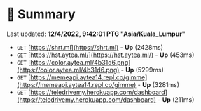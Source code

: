 # 📖 Summary
Last updated: **12/4/2022, 9:42:01 PTG "Asia/Kuala_Lumpur"**

- `GET` [https://shrt.ml](https://shrt.ml) - **Up** (2428ms)
- `GET` [https://hst.aytea.ml/](https://hst.aytea.ml/) - **Up** (453ms)
- `GET` [https://color.aytea.ml/4b31d6.png](https://color.aytea.ml/4b31d6.png) - **Up** (5299ms)
- `GET` [https://memeapi.aytea14.repl.co/gimme](https://memeapi.aytea14.repl.co/gimme) - **Up** (3281ms)
- `GET` [https://teledrivemy.herokuapp.com/dashboard](https://teledrivemy.herokuapp.com/dashboard) - **Up** (211ms)
